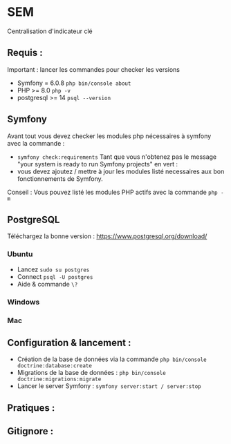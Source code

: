 # SEM

Centralisation d'indicateur clé 

## Requis :

Important : lancer les commandes pour checker les versions

  - Symfony = 6.0.8 `php bin/console about`
  - PHP >= 8.0 `php -v`
  - postgresql >= 14 `psql --version`

## Symfony

Avant tout vous devez checker les modules php nécessaires à symfony avec la commande : 
  - `symfony check:requirements` 
Tant que vous n'obtenez pas le message "your system is ready to run Symfony projects" en vert : 
  - vous devez ajoutez / mettre à jour les modules listé necessaires aux bon fonctionnements de Symfony.

Conseil : Vous pouvez listé les modules PHP actifs avec la commande `php -m`

## PostgreSQL

Téléchargez la bonne version : https://www.postgresql.org/download/ 

### Ubuntu

  - Lancez `sudo su postgres`
  - Connect `psql -U postgres`
  - Aide & commande `\?`
  
### Windows

### Mac

## Configuration & lancement :

  - Création de la base de données via la commande `php bin/console doctrine:database:create` 
  - Migrations de la base de données : `php bin/console doctrine:migrations:migrate`
  - Lancer le server Symfony : `symfony server:start / server:stop`

## Pratiques :

## Gitignore :
